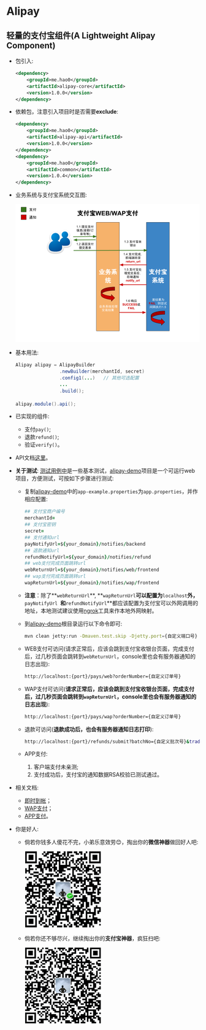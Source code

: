 # Alipay

轻量的支付宝组件(A Lightweight Alipay Component)
---

+ 包引入:
	
	```xml
	<dependency>
        <groupId>me.hao0</groupId>
        <artifactId>alipay-core</artifactId>
        <version>1.0.0</version>
    </dependency>
	```
	
+ 依赖包，注意引入项目时是否需要**exclude**:

	```xml
	<dependency>
        <groupId>me.hao0</groupId>
        <artifactId>alipay-api</artifactId>
        <version>1.0.0</version>
    </dependency>
    <dependency>
        <groupId>me.hao0</groupId>
        <artifactId>common</artifactId>
        <version>1.0.4</version>
    </dependency>
	
	```

+ 业务系统与支付宝系统交互图:
	
	![](flow.png)
	
+ 基本用法:
	
	```java
	Alipay alipay = AlipayBuilder
                    .newBuilder(merchantId, secret)
                    .config1(...)	// 其他可选配置
                    ...
                    .build();
    
    alipay.module().api();
	```

+ 已实现的组件:

	+ 支付``pay()``;
	+ 退款``refund()``;
	+ 验证``verify()``。
		
+ API文档[这里](API.md)。

+ **关于测试**: [测试用例中](src/test/java/me/hao0/alipay/AlipayTest.java)是一些基本测试，[alipay-demo](alipay-demo)项目是一个可运行web项目，方便测试，可按如下步骤进行测试: 
	
	+  复制[alipay-demo](alipay-demo)中的``app-example.properties``为``app.properties``，并作相应配置:

		```ruby
		## 支付宝商户编号
		merchantId=
		## 支付宝密钥
		secret=
		## 支付通知url
		payNotifyUrl=${your_domain}/notifies/backend
		## 退款通知url
		refundNotifyUrl=${your_domain}/notifies/refund
		## web支付完成页面跳转url
		webReturnUrl=${your_domain}/notifies/web/frontend
		## wap支付完成页面跳转url
		wapReturnUrl=${your_domain}/notifies/wap/frontend
		```
	
	+ **注意**：除了**``webReturnUrl``**, **``wapReturnUrl``**可以配置为**``localhost``**外，**``payNotifyUrl ``**和**``refundNotifyUrl``**都应该配置为支付宝可以外网调用的地址，本地测试建议使用[ngrok](https://ngrok.com/)工具来作本地外网映射。

	+ 到[alipay-demo](alipay-demo)根目录运行以下命令即可:

		```bash
		mvn clean jetty:run -Dmaven.test.skip -Djetty.port={自定义端口号}
		```
	
	+ WEB支付可访问(请求正常后，应该会跳到支付宝收银台页面，完成支付后，过几秒页面会跳转到``webReturnUrl``，console里也会有服务器通知的日志出现):
		
		```bash
		http://localhost:{port}/pays/web?orderNumber={自定义订单号}
		```	

	+ WAP支付可访问(**请求正常后，应该会跳到支付宝收银台页面，完成支付后，过几秒页面会跳转到``wapReturnUrl``，console里也会有服务器通知的日志出现**):
	
		```bash
		http://localhost:{port}/pays/wap?orderNumber={自定义订单号}
		```
	
	+ 退款可访问(**退款成功后，也会有服务器通知日志打印**):

		```bash
		http://localhost:{port}/refunds/submit?batchNo={自定义批次号}&tradeNo={服务器通知日志中的tradeNo}
		```
	
	+ APP支付: 
		
		1. 客户端支付未亲测;
		2. 支付成功后，支付宝的通知数据RSA校验已测试通过。 
	
+ 相关文档:
	
	+ [即时到帐](http://doc.open.alipay.com/doc2/detail?treeId=62&articleId=103566&docType=1)；
	+ [WAP支付](http://doc.open.alipay.com/doc2/detail?treeId=60&articleId=103564&docType=1)；
	+ [APP支付](http://doc.open.alipay.com/doc2/detail?treeId=59&articleId=103563&docType=1)。

+ 你是好人:

	+ 倘若你钱多人傻花不完，小弟乐意效劳😊，掏出你的**微信神器**做回好人吧:
		
		<img src="wechat.png" width="200">
	
	+ 倘若你还不够尽兴，继续掏出你的**支付宝神器**，疯狂扫吧:

		<img src="alipay.png" width="200">
        